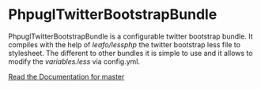 PhpuglTwitterBootstrapBundle
============================

PhpuglTwitterBootstrapBundle is a configurable twitter bootstrap bundle. It compiles with the help of *leafo/lessphp*
the twitter bootstrap less file to stylesheet. The different to other bundles it is simple to use and it allows to
modify the *variables.less* via config.yml.

[Read the Documentation for master](https://github.com/phpugl/TwitterBootstrapBundle/blob/master/Resources/doc/index.rst)
